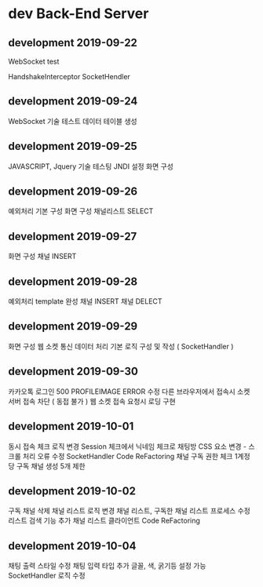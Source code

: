 # dev Back-End Server

## development 2019-09-22
WebSocket test

HandshakeInterceptor
SocketHendler

## development 2019-09-24
WebSocket 기술 테스트
데이터 테이블 생성

## development 2019-09-25
JAVASCRIPT, Jquery 기술 테스팅
JNDI 설정
화면 구성

## development 2019-09-26
예외처리 기본 구성
화면 구성
채널리스트 SELECT

## development 2019-09-27
화면 구성
채널 INSERT

## development 2019-09-28
예외처리 template 완성
채널 INSERT
채널 DELECT

## development 2019-09-29
화면 구성
웹 소켓 통신 데이터 처리 기본 로직 구성 및 작성 ( SocketHandler )

## development 2019-09-30
카카오톡 로그인 500 PROFILEIMAGE ERROR 수정
다른 브라우저에서 접속시 소켓 서버 접속 차단 ( 동접 불가 )
웹 소켓 접속 요청시 로딩 구현

## development 2019-10-01
동시 접속 체크 로직 변경 Session 체크에서 닉네임 체크로
채팅방 CSS 요소 변경 - 스크롤 처리 오류 수정
SocketHandler Code ReFactoring
채널 구독 권한 체크
1계정당 구독 채널 생성 5개 제한

## development 2019-10-02
구독 채널 삭제
채널 리스트 로직 변경
채널 리스트, 구독한 채널 리스트 프로세스 수정
리스트 검색 기능 추가
채널 리스트 클라이언트 Code ReFactoring

## development 2019-10-04
채팅 출력 스타일 수정
채팅 입력 타입 추가 글꼴, 색, 굵기등 설정 가능
SocketHandler 로직 수정